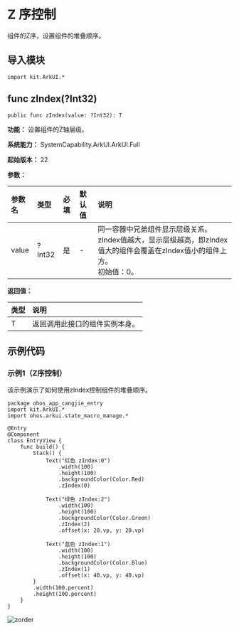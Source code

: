 # Z 序控制

组件的Z序，设置组件的堆叠顺序。

## 导入模块

```cangjie
import kit.ArkUI.*
```

## func zIndex(?Int32)

```cangjie
public func zIndex(value: ?Int32): T
```

**功能：** 设置组件的Z轴层级。

**系统能力：** SystemCapability.ArkUI.ArkUI.Full

**起始版本：** 22

**参数：**

|参数名|类型|必填|默认值|说明|
|:---|:---|:---|:---|:---|
|value|?Int32|是|-|同一容器中兄弟组件显示层级关系。zIndex值越大，显示层级越高，即zIndex值大的组件会覆盖在zIndex值小的组件上方。<br>初始值：0。|

**返回值：**

|类型|说明|
|:---|:---|
|T|返回调用此接口的组件实例本身。|

## 示例代码

### 示例1（Z序控制）

该示例演示了如何使用zIndex控制组件的堆叠顺序。

<!-- run -->

```cangjie
package ohos_app_cangjie_entry
import kit.ArkUI.*
import ohos.arkui.state_macro_manage.*

@Entry
@Component
class EntryView {
    func build() {
        Stack() {
            Text("红色 zIndex:0")
                .width(100)
                .height(100)
                .backgroundColor(Color.Red)
                .zIndex(0)
            
            Text("绿色 zIndex:2")
                .width(100)
                .height(100)
                .backgroundColor(Color.Green)
                .zIndex(2)
                .offset(x: 20.vp, y: 20.vp)
            
            Text("蓝色 zIndex:1")
                .width(100)
                .height(100)
                .backgroundColor(Color.Blue)
                .zIndex(1)
                .offset(x: 40.vp, y: 40.vp)
        }
        .width(100.percent)
        .height(100.percent)
    }
}
```

![zorder](figures/zorder.png)